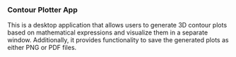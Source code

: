 ### Contour Plotter App
This is a desktop application that allows users to generate 3D contour plots based on mathematical expressions and visualize them in a separate window. 
Additionally, it provides functionality to save the generated plots as either PNG or PDF files.
